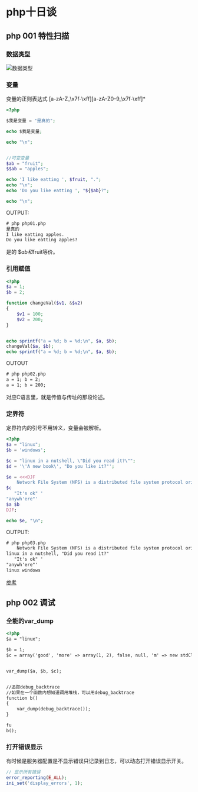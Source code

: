 # php十日谈

## php 001 特性扫描

### 数据类型
![数据类型](php_data_type.puml)

### 变量
变量的正则表达式 [a-zA-Z_\x7f-\xff][a-zA-Z0-9_\x7f-\xff]*

```php
<?php

$我是变量 = "是真的";

echo $我是变量; 

echo "\n";


//可变变量
$ab = "fruit";
$$ab = "apples";

echo 'I like eatting ', $fruit, ".";
echo "\n";
echo 'Do you like eatting ', "${$ab}?";

echo "\n";
```

OUTPUT:
```html
# php php01.php
是真的
I like eatting apples.
Do you like eatting apples?
```

是的 $$ab和$fruit等价。

### 引用赋值

```php
<?php
$a = 1;
$b = 2;

function changeVal($v1, &$v2)
{
    $v1 = 100;
    $v2 = 200;
}


echo sprintf("a = %d; b = %d;\n", $a, $b);
changeVal($a, $b);
echo sprintf("a = %d; b = %d;\n", $a, $b);
```
OUTOUT
```html
# php php02.php
a = 1; b = 2;
a = 1; b = 200;
```
对应C语言里，就是传值与传址的那段论述。

### 定界符
定界符内的引号不用转义，变量会被解析。
```php
<?php
$a = "linux";
$b = 'windows';

$c = "linux in a nutshell, \"Did you read it?\"";
$d = '\'A new book\', "Do you like it?"';

$e = <<<DJF
    Network File System (NFS) is a distributed file system protocol originally developed by Sun Microsystems in 1984;
$c
   "It's ok" '
"anywh'ere"'
$a $b
DJF;

echo $e, "\n";
```
OUTPUT:
```html
# php php03.php
    Network File System (NFS) is a distributed file system protocol originally developed by Sun Microsystems in 1984;
linux in a nutshell, "Did you read it?" 
   "It's ok" '
"anywh'ere"'
linux windows
```
[参考](http://php.net/manual/en/language.types.string.php#language.types.string.syntax.heredoc)


## php 002 调试
### 全能的var_dump 

```html
<?php
$a = "linux";

$b = 1;
$c = array('good', 'more' => array(1, 2), false, null, 'm' => new stdClass());


var_dump($a, $b, $c);


//追踪debug_backtrace
//如果在一个函数内想知道调用堆栈，可以用debug_backtrace
function b()
{
    var_dump(debug_backtrace());
}

fu
b();
```

### 打开错误显示
有时候是服务器配置是不显示错误只记录到日志，可以动态打开错误显示开关。

```php
// 显示所有错误
error_reporting(E_ALL);
ini_set('display_errors', 1);
```